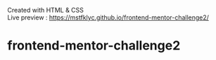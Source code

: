Created with HTML & CSS <br>
Live preview : https://mstfklyc.github.io/frontend-mentor-challenge2/

# frontend-mentor-challenge2

